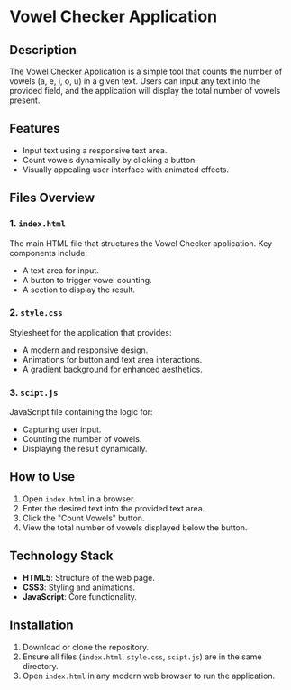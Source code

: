 # Vowel Checker Application

## Description
The Vowel Checker Application is a simple tool that counts the number of vowels (a, e, i, o, u) in a given text. Users can input any text into the provided field, and the application will display the total number of vowels present.

## Features
- Input text using a responsive text area.
- Count vowels dynamically by clicking a button.
- Visually appealing user interface with animated effects.

## Files Overview
### 1. `index.html`
The main HTML file that structures the Vowel Checker application. Key components include:
- A text area for input.
- A button to trigger vowel counting.
- A section to display the result.

### 2. `style.css`
Stylesheet for the application that provides:
- A modern and responsive design.
- Animations for button and text area interactions.
- A gradient background for enhanced aesthetics.

### 3. `scipt.js`
JavaScript file containing the logic for:
- Capturing user input.
- Counting the number of vowels.
- Displaying the result dynamically.

## How to Use
1. Open `index.html` in a browser.
2. Enter the desired text into the provided text area.
3. Click the "Count Vowels" button.
4. View the total number of vowels displayed below the button.

## Technology Stack
- **HTML5**: Structure of the web page.
- **CSS3**: Styling and animations.
- **JavaScript**: Core functionality.

## Installation
1. Download or clone the repository.
2. Ensure all files (`index.html`, `style.css`, `scipt.js`) are in the same directory.
3. Open `index.html` in any modern web browser to run the application.

